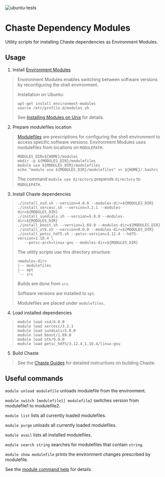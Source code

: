 ![ubuntu-tests](https://github.com/Chaste/dependency-modules/actions/workflows/ubuntu-tests.yml/badge.svg)

# Chaste Dependency Modules
Utility scripts for installing Chaste dependencies as Environment Modules.

## Usage
1. Install [Environment Modules](https://modules.readthedocs.io/)

>Environment Modules enables switching between software versions by reconfiguring the shell environment.
>
>Installation on Ubuntu:
>
>```
>apt-get install environment-modules
>source /etc/profile.d/modules.sh
>```
>See [Installing Modules on Unix](https://modules.readthedocs.io/en/latest/INSTALL.html) for details.

2. Prepare modulefiles location

>[Modulefiles](https://modules.readthedocs.io/en/latest/modulefile.html) are prescriptions for configuring the shell environment to access specific software versions. Environment Modules uses modulefiles from locations on `MODULEPATH`.
>
>```
>MODULES_DIR=${HOME}/modules
>mkdir -p ${MODULES_DIR}/modulefiles
>module use ${MODULES_DIR}/modulefiles
>echo "module use ${MODULES_DIR}/modulefiles" >> ${HOME}/.bashrc
>```
>
>The command `module use directory` prepends `directory` to `MODULEPATH`.

3. Install Chaste dependencies

>```
>./install_xsd.sh --version=4.0.0 --modules-dir=${MODULES_DIR}
>./install_xercesc.sh --version=3.2.1 --modules-dir=${MODULES_DIR}
>./install_sundials.sh --version=5.8.0 --modules-dir=${MODULES_DIR}
>./install_boost.sh --version=1.69.0 --modules-dir=${MODULES_DIR}
>./install_vtk.sh --version=9.0.0 --modules-dir=${MODULES_DIR}
>./install_petsc_hdf5.sh --petsc-version=3.12.4 --hdf5-version=1.10.4 \
>    --petsc-arch=linux-gnu --modules-dir=${MODULES_DIR}
>```
>
>The utility scripts use this directory structure:
>
>```
><modules-dir>
>|-- modulefiles
>|-- opt
>`-- src
>```
>
>Builds are done from `src`.
>
>Software versions are installed to `opt`.
>
>Modulefiles are placed under `modulefiles`.

4. Load installed dependencies

>```
>module load xsd/4.0.0
>module load xercesc/3.2.1
>module load sundials/5.8.0
>module load boost/1.69.0
>module load vtk/9.0.0
>module load petsc_hdf5/3.12.4_1.10.4/linux-gnu
>```

5. Build Chaste

>See the [Chaste Guides](https://chaste.cs.ox.ac.uk/trac/wiki/ChasteGuides/CmakeFirstRun) for detailed instructions on building Chaste.

## Useful commands

`module unload modulefile` unloads modulefile from the environment.

`module switch [modulefile1] modulefile2` switches version from modulefile1 to modulefile2.

`module list` lists all currently loaded modulefiles.

`module purge` unloads all currently loaded modulefiles.

`module avail` lists all installed modulefiles.

`module search string` searches for modulefiles that contain `string`.

`module show modulefile` prints the environment changes prescribed by modulefile.

See the [module command help](https://modules.readthedocs.io/en/latest/module.html) for details.


